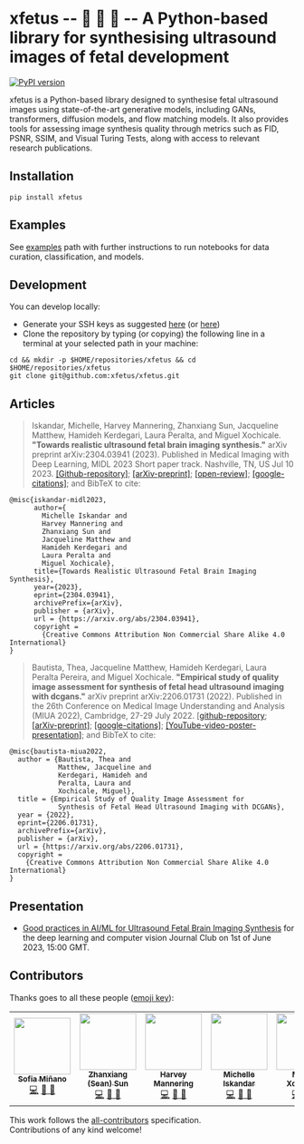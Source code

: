 # xfetus -- :baby: :brain: :robot: -- A Python-based library for synthesising ultrasound images of fetal development 
[![PyPI version](https://badge.fury.io/py/xfetus.svg)](https://badge.fury.io/py/xfetus)

xfetus is a Python-based library designed to synthesise fetal ultrasound images using state-of-the-art generative models, including GANs, transformers, diffusion models, and flow matching models. It also provides tools for assessing image synthesis quality through metrics such as FID, PSNR, SSIM, and Visual Turing Tests, along with access to relevant research publications.

## Installation
```
pip install xfetus
```

## Examples 
See [examples](examples) path with further instructions to run notebooks for data curation, classification, and models.  

## Development 
You can develop locally:
* Generate your SSH keys as suggested [here](https://docs.github.com/en/github/authenticating-to-github/generating-a-new-ssh-key-and-adding-it-to-the-ssh-agent) (or [here](https://github.com/mxochicale/tools/blob/main/github/SSH.md))
* Clone the repository by typing (or copying) the following line in a terminal at your selected path in your machine:
```
cd && mkdir -p $HOME/repositories/xfetus && cd  $HOME/repositories/xfetus
git clone git@github.com:xfetus/xfetus.git
```

## Articles 
> Iskandar, Michelle, Harvey Mannering, Zhanxiang Sun, Jacqueline Matthew, Hamideh Kerdegari, Laura Peralta, and Miguel Xochicale. **"Towards realistic ultrasound fetal brain imaging synthesis."** arXiv preprint arXiv:2304.03941 (2023). Published in Medical Imaging with Deep Learning, MIDL 2023 Short paper track. Nashville, TN, US  Jul 10 2023.
[[Github-repository]](https://github.com/xfetus/midl2023); 
[[arXiv-preprint]](https://arxiv.org/abs/2304.03941); 
[[open-review]](https://openreview.net/forum?id=mad9Y_7khs); 
[[google-citations]](https://scholar.google.com/scholar?cites=12233870367431892152); and BibTeX to cite:
```
@misc{iskandar-midl2023,
      author={
      	Michelle Iskandar and 
      	Harvey Mannering and 
      	Zhanxiang Sun and 
      	Jacqueline Matthew and 
      	Hamideh Kerdegari and 
      	Laura Peralta and 
      	Miguel Xochicale},
      title={Towards Realistic Ultrasound Fetal Brain Imaging Synthesis}, 
      year={2023},
      eprint={2304.03941},
      archivePrefix={arXiv},
      publisher = {arXiv},
      url = {https://arxiv.org/abs/2304.03941},
      copyright = 
	 	{Creative Commons Attribution Non Commercial Share Alike 4.0 International}
}
``` 


> Bautista, Thea, Jacqueline Matthew, Hamideh Kerdegari, Laura Peralta Pereira, and Miguel Xochicale. **"Empirical study of quality image assessment for synthesis of fetal head ultrasound imaging with dcgans."** arXiv preprint arXiv:2206.01731 (2022). Published in the 26th Conference on Medical Image Understanding and Analysis (MIUA 2022), Cambridge, 27-29 July 2022.
[[github-repository](https://github.com/xfetus/miua2022); 
[[arXiv-preprint]](https://arxiv.org/abs/2206.01731); 
[[google-citations]](https://scholar.google.com/scholar?cites=3216210477950210889); 
[[YouTube-video-poster-presentation]](https://www.youtube.com/watch?v=wNKgScMzjPY); and BibTeX to cite:
```
@misc{bautista-miua2022,
  author = {Bautista, Thea and 
            Matthew, Jacqueline and 
            Kerdegari, Hamideh and 
            Peralta, Laura and 
            Xochicale, Miguel},
  title = {Empirical Study of Quality Image Assessment for 
  			Synthesis of Fetal Head Ultrasound Imaging with DCGANs},  
  year = {2022},
  eprint={2206.01731},
  archivePrefix={arXiv},
  publisher = {arXiv},
  url = {https://arxiv.org/abs/2206.01731},
  copyright = 
  	{Creative Commons Attribution Non Commercial Share Alike 4.0 International}
}
```

## Presentation
* [Good practices in AI/ML for Ultrasound Fetal Brain Imaging Synthesis](docs/event/README.md) for the deep learning and computer vision Journal Club on 1st of June 2023, 15:00 GMT.

## Contributors
Thanks goes to all these people ([emoji key](https://allcontributors.org/docs/en/emoji-key)):  
<!-- ALL-CONTRIBUTORS-LIST:START - Do not remove or modify this section -->
<!-- prettier-ignore-start -->
<!-- markdownlint-disable -->
<table>
  <tr>
	<!-- CONTRIBUTOR -->
	<td align="center">
		<a href="https://github.com/sfmig"><img src="https://avatars1.githubusercontent.com/u/33267254?v=4?s=100" width="100px;" alt=""/>
		<br />
			<sub> <b>Sofia Miñano</b> </sub>        
		</a>
		<br />
			<a href="https://github.com/xfetus/xfetus/commits?author=sfmig" title="Code">💻</a> 
			<a href="https://github.com/xfetus/xfetus/commits?author=sfmig" title="Research">  🔬 🤔  </a>
	</td>
	<!-- CONTRIBUTOR -->
	<td align="center">
		<a href="https://github.com/seansunn"><img src="https://avatars1.githubusercontent.com/u/91659063?v=4?s=100" width="100px;" alt=""/>
		<br />
			<sub> <b>Zhanxiang (Sean) Sun</b> </sub>        
		</a>
		<br />
			<a href="https://github.com/xfetus/xfetus/commits?author=seansunn" title="Code">💻</a> 
			<a href="https://github.com/xfetus/xfetus/commits?author=seansunn" title="Research">  🔬 🤔  </a>
	</td>
	<!-- CONTRIBUTOR -->
	<td align="center">
		<a href="https://github.com/harveymannering"><img src="https://avatars1.githubusercontent.com/u/60523103?v=4?s=100" width="100px;" alt=""/>
		<br />
			<sub> <b>Harvey Mannering</b> </sub>        
		</a>
		<br />
			<a href="https://github.com/xfetus/xfetus/commits?author=harveymannering" title="Code">💻</a> 
			<a href="https://github.com/xfetus/xfetus/commits?author=harveymannering" title="Research">  🔬 🤔  </a>
	</td>
    <!-- CONTRIBUTOR -->
	<td align="center">
		<!-- ADD GITHUB USERNAME AND HASH FOR GITHUB PHOTO -->
		<a href="https://github.com/michellepi"><img src="https://avatars1.githubusercontent.com/u/57605186?v=4?s=100" width="100px;" alt=""/>
		<br />
			<sub> <b>Michelle Iskandar</b> </sub>        
		</a>
		<br />
			<!-- ADD GITHUB REPOSITORY AND PROJECT, TITLE AND EMOJIS -->
            <a href="https://github.com/xfetus/xfetus/commits?author=michellepi" title="Code">💻</a>
			<a href="https://github.com/xfetus/xfetus/commits?author=michellepi" title="Research">  🔬 🤔  </a>
	</td>
	<!-- CONTRIBUTOR -->
	<td align="center">
		<a href="https://github.com/xfetus"><img src="https://avatars1.githubusercontent.com/u/11370681?v=4?s=100" width="100px;" alt=""/>
			<br />
			<sub><b>Miguel Xochicale</b></sub>          
			<br />
		</a>
			<a href="https://github.com/xfetus/xfetus/commits?author=mxochicale" title="Code">💻</a> 
			<a href="ttps://github.com/budai4medtech/xfetus/commits?author=mxochicale" title="Documentation">📖  🔧 </a>
	</td>
  </tr>
</table>
<!-- markdownlint-restore -->
<!-- prettier-ignore-end -->

<!-- ALL-CONTRIBUTORS-LIST:END -->

This work follows the [all-contributors](https://github.com/all-contributors/all-contributors) specification.  
Contributions of any kind welcome!
